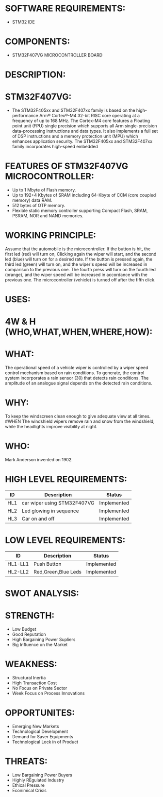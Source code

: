 # SOFTWARE REQUIREMENTS:
   * STM32 IDE
# COMPONENTS:
   * STM32F407VG MICROCONTROLLER BOARD
# DESCRIPTION:
# STM32F407VG:
   * The STM32F405xx and STM32F407xx family is based on the high-performance Arm® Cortex®-M4 32-bit RISC core operating at a frequency of up to 168 MHz. The Cortex-M4 core features a Floating point unit (FPU) single precision which supports all Arm single-precision data-processing instructions and data types. It also implements a full set of DSP instructions and a memory protection unit (MPU) which enhances application security. The STM32F405xx and STM32F407xx family incorporates high-speed embedded
# FEATURES OF STM32F407VG MICROCONTROLLER:
   * Up to 1 Mbyte of Flash memory.
   * Up to 192+4 Kbytes of SRAM including 64-Kbyte of CCM (core coupled memory) data RAM.
   * 512 bytes of OTP memory.
   * Flexible static memory controller supporting Compact Flash, SRAM, PSRAM, NOR and NAND memories.
# WORKING PRINCIPLE:
   Assume that the automobile is the microcontroller. If the button is hit, the first led (red) will turn on, Clicking again the wiper will start, and the second led (blue) will turn on for a desired rate. If the button is pressed again, the third led (green) will turn on, and the wiper's speed will be increased in comparison to the previous one. The fourth press will turn on the fourth led (orange), and the wiper speed will be increased in accordance with the previous one. The microcontroller (vehicle) is turned off after the fifth click.
# USES:
# 4W & H (WHO,WHAT,WHEN,WHERE,HOW):
# WHAT:
 The operational speed of a vehicle wiper is controlled by a wiper speed control mechanism based on rain conditions. To generate, the control system incorporates a rain sensor (30) that detects rain conditions. The amplitude of an analogue signal depends on the detected rain conditions.

# WHY:
To keep the windscreen clean enough to give adequate view at all times. #WHEN The windshield wipers remove rain and snow from the windshield, while the headlights improve visibility at night.

# WHO:
Mark Anderson invented on 1902.
# HIGH LEVEL REQUIREMENTS:
| ID	 | Description | Status |
| ------------- | ------------- | ------ |
| HL1		  | car wiper using STM32F407VG  |   Implemented      |
| HL2	    | Led glowing in sequence      |   Implemented      |
| HL3		  | Car on and off               |   Implemented      |

# LOW LEVEL REQUIREMENTS:
| ID	            | Description          | Status |
| -------------   | -------------        | ------ |
| HL1-LL1				  | Push Button          |   Implemented      |
| HL2-LL2         | Red,Green,Blue Leds  |   Implemented      |

# SWOT ANALYSIS:
# STRENGTH:
   * Low Budget
   * Good Reputation
   * High Bargaining Power Supliers
   * Big Influence on the Market
 # WEAKNESS:
 * Structural Inertia
 * High Transaction Cost
 * No Focus on Private Sector
 * Week Focus on Process Innovations
  # OPPORTUNITES:
   * Emerging New Markets
   * Technological Development
   * Demand for Saver Equipments
   * Technological Lock in of Product
  # THREATS:
   * Low Bargaining Power Buyers
   * Highly REgulated Industry
   * Ethical Pressure
   * Econimical Crisis

